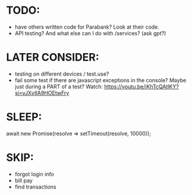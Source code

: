# TODO:
- have others written code for Parabank? Look at their code.
- API testing? And what else can I do with /services? (ask gpt?)



# LATER CONSIDER:
- testing on different devices / test.use?
- fail some test if there are javascript exceptions in the console? Maybe just during a PART of a test? Watch: https://youtu.be/jKhTcQAtIKY?si=vJXvtlA9HOEtwFry 



# SLEEP:
await new Promise(resolve => setTimeout(resolve, 10000));



# SKIP:
- forgot login info
- bill pay
- find transactions
